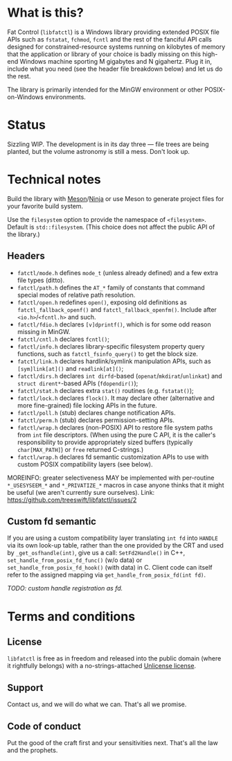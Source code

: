 # What is this?

Fat Control (`libfatctl`) is a Windows library providing extended POSIX file APIs such as `fstatat`, `fchmod`, `fcntl`
and the rest of the fanciful API calls designed for constrained-resource systems running on kilobytes of memory that
the application or library of your choice is badly missing on this high-end Windows machine sporting M gigabytes and
N gigahertz. Plug it in, include what you need (see the header file breakdown below) and let us do the rest.

The library is primarily intended for the MinGW environment or other POSIX-on-Windows environments.

# Status

Sizzling WIP. The development is in its day three — file trees are being planted, but the volume astronomy is still a mess. Don't look up.

# Technical notes

Build the library with [Meson](https://mesonbuild.com)/[Ninja](https://ninja-build.org)
or use Meson to generate project files for your favorite build system.

Use the `filesystem` option to provide the namespace of `<filesystem>`. Default is `std::filesystem`.
(This choice does not affect the public API of the library.)

## Headers

* `fatctl/mode.h` defines `mode_t` (unless already defined) and a few extra file types (ditto).
* `fatctl/path.h` defines the `AT_*` family of constants that command special modes of relative path resolution.
* `fatctl/open.h` redefines `open()`, exposing old definitions as `fatctl_fallback_openf()` and `fatctl_fallback_openfm()`.
 Include after `<io.h>`/`<fcntl.h>` and such.
* `fatctl/fdio.h` declares `[v]dprintf()`, which is for some odd reason missing in MinGW.
* `fatctl/cntl.h` declares `fcntl()`;
* `fatctl/info.h` declares library-specific filesystem property query functions, such as `fatctl_fsinfo_query()` to get the block size.
* `fatctl/link.h` declares hardlink/symlink manipulation APIs, such as `[sym]link[at]()` and `readlink[at]()`;
* `fatctl/dirs.h` declares `int dirfd`-based (`openat`/`mkdirat`/`unlinkat`) and `struct dirent*`-based APIs (`fdopendir()`);
* `fatctl/stat.h` declares extra `stat()` routines (e.g. `fstatat()`);
* `fatctl/lock.h` declares `flock()`. It may declare other (alternative and more fine-grained) file locking APIs in the future.
* `fatctl/poll.h` (stub) declares change notification APIs.
* `fatctl/perm.h` (stub) declares permission-setting APIs.
* `fatctl/wrap.h` declares (non-POSIX) API to restore file system paths from `int` file descriptors. (When using the pure C API,
 it is the caller's responsibility to provide appropriately sized buffers (typically `char[MAX_PATH]`) or `free` returned C-strings.)
* `fatctl/wrap.h` declares fd semantic customization APIs to use with custom POSIX compatibility layers (see below).

MOREINFO: greater selectiveness MAY be implemented with per-routine `*_USESYSЕEM_*` and `*_PRIVATIZE_*` macros in case anyone
thinks that it might be useful (we aren't currently sure ourselves). Link: https://github.com/treeswift/libfatctl/issues/2

## Custom fd semantic

If you are using a custom compatibility layer translating `int fd` into `HANDLE` via its own look-up table,
rather than the one provided by the CRT and used by `_get_osfhandle(int)`, give us a call: `SetFd2Handle()`
in C++, `set_handle_from_posix_fd_func()` (w/o data) or `set_handle_from_posix_fd_hook()` (with data) in C.
Client code can itself refer to the assigned mapping via `get_handle_from_posix_fd(int fd)`.

_TODO: custom handle registration as fd._

# Terms and conditions

## License

`libfatctl` is free as in freedom and released into the public domain (where it rightfully belongs)
with a no-strings-attached [Unlicense license](LICENSE).

## Support

Contact us, and we will do what we can. That's all we promise.

## Code of conduct

Put the good of the craft first and your sensitivities next. That's all the law and the prophets.
